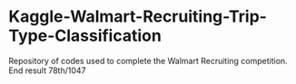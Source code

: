 # Kaggle-Walmart-Recruiting-Trip-Type-Classification
Repository of codes used to complete the Walmart Recruiting competition. End result 78th/1047
